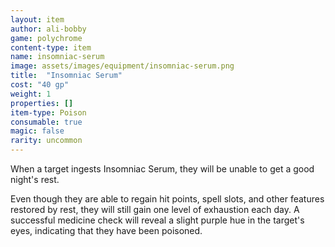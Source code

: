 ```yaml
---
layout: item
author: ali-bobby
game: polychrome
content-type: item
name: insomniac-serum
image: assets/images/equipment/insomniac-serum.png
title:  "Insomniac Serum"
cost: "40 gp"
weight: 1
properties: []
item-type: Poison
consumable: true
magic: false
rarity: uncommon
---
```


When a target ingests Insomniac Serum, they will be unable to get a good night's rest.

Even though they are able to regain hit points, spell slots, and other features restored by rest, they will still gain one level of exhaustion each day. A successful medicine check will reveal a slight purple hue in the target's eyes, indicating that they have been poisoned.